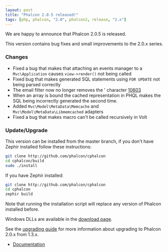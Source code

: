 ```yaml
---
layout: post
title: "Phalcon 2.0.5 released!"
tags: [php, phalcon, "2.0", phalcon2, release, "2.x"]
---
```

We are happy to announce that Phalcon 2.0.5 is released. 

This version contains bug fixes and small improvements to the 2.0.x series.

<!--more-->
### Changes

- Fixed a bug that makes that attaching an events manager to a `Mvc\Application` causes `view->render()` not being called
- Fixed bug that makes generated SQL statements using `FOR UPDATE` not being parsed correctly
- The email filter now no longer removes the ' character [10603](https://github.com/phalcon/cphalcon/pull/10603)
- When an array is bound the cached representation in PHQL makes the SQL being incorrectly generated the second time.
- Added `Mvc\Model\MetaData\Memcache` and `Mvc\Model\MetaData\Libmemcached` adapters
- Fixed a bug that makes macro can't be called recursively in Volt

### Update/Upgrade

This version can be installed from the master branch, if you don't have Zephir installed follow these instructions:

```sh
git clone http://github.com/phalcon/cphalcon
cd cphalcon/build
sudo ./install
```

If you have Zephir installed:

```sh
git clone http://github.com/phalcon/cphalcon
cd cphalcon
zephir build
```

Note that running the installation script will replace any version of Phalcon installed before.

Windows DLLs are available in the [download page](https://phalcon.io/en/download/windows).

See the [upgrading guide](https://blog.phalcon.io/post/guide-upgrading-to-phalcon-2) for more information about upgrading to Phalcon 2.0.x from 1.3.x.

* [Documentation](https://docs.phalcon.io)
